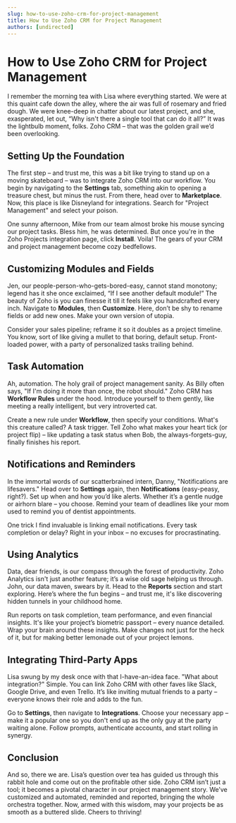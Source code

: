 ```yaml
---
slug: how-to-use-zoho-crm-for-project-management
title: How to Use Zoho CRM for Project Management
authors: [undirected]
---
```


# How to Use Zoho CRM for Project Management 

I remember the morning tea with Lisa where everything started. We were at this quaint cafe down the alley, where the air was full of rosemary and fried dough. We were knee-deep in chatter about our latest project, and she, exasperated, let out, “Why isn't there a single tool that can do it all?” It was the lightbulb moment, folks. Zoho CRM – that was the golden grail we’d been overlooking.

## Setting Up the Foundation

The first step – and trust me, this was a bit like trying to stand up on a moving skateboard – was to integrate Zoho CRM into our workflow. You begin by navigating to the **Settings** tab, something akin to opening a treasure chest, but minus the rust. From there, head over to **Marketplace**. Now, this place is like Disneyland for integrations. Search for "Project Management" and select your poison.

One sunny afternoon, Mike from our team almost broke his mouse syncing our project tasks. Bless him, he was determined. But once you're in the Zoho Projects integration page, click **Install**. Voila! The gears of your CRM and project management become cozy bedfellows.

## Customizing Modules and Fields

Jen, our people-person-who-gets-bored-easy, cannot stand monotony; legend has it she once exclaimed, “If I see another default module!” The beauty of Zoho is you can finesse it till it feels like you handcrafted every inch. Navigate to **Modules**, then **Customize**. Here, don’t be shy to rename fields or add new ones. Make your own version of utopia.

Consider your sales pipeline; reframe it so it doubles as a project timeline. You know, sort of like giving a mullet to that boring, default setup. Front-loaded power, with a party of personalized tasks trailing behind.

## Task Automation

Ah, automation. The holy grail of project management sanity. As Billy often says, "If I'm doing it more than once, the robot should." Zoho CRM has **Workflow Rules** under the hood. Introduce yourself to them gently, like meeting a really intelligent, but very introverted cat. 

Create a new rule under **Workflow**, then specify your conditions. What's this creature called? A task trigger. Tell Zoho what makes your heart tick (or project flip) – like updating a task status when Bob, the always-forgets-guy, finally finishes his report.

## Notifications and Reminders

In the immortal words of our scatterbrained intern, Danny, "Notifications are lifesavers." Head over to **Settings** again, then **Notifications** (easy-peasy, right?). Set up when and how you’d like alerts. Whether it’s a gentle nudge or airhorn blare – you choose. Remind your team of deadlines like your mom used to remind you of dentist appointments.

One trick I find invaluable is linking email notifications. Every task completion or delay? Right in your inbox – no excuses for procrastinating. 

## Using Analytics

Data, dear friends, is our compass through the forest of productivity. Zoho Analytics isn't just another feature; it’s a wise old sage helping us through. John, our data maven, swears by it. Head to the **Reports** section and start exploring. Here’s where the fun begins – and trust me, it's like discovering hidden tunnels in your childhood home.

Run reports on task completion, team performance, and even financial insights. It's like your project’s biometric passport – every nuance detailed. Wrap your brain around these insights. Make changes not just for the heck of it, but for making better lemonade out of your project lemons.

## Integrating Third-Party Apps

Lisa swung by my desk once with that I-have-an-idea face. "What about integration?" Simple. You can link Zoho CRM with other faves like Slack, Google Drive, and even Trello. It’s like inviting mutual friends to a party – everyone knows their role and adds to the fun.

Go to **Settings**, then navigate to **Integrations**. Choose your necessary app – make it a popular one so you don't end up as the only guy at the party waiting alone. Follow prompts, authenticate accounts, and start rolling in synergy. 

## Conclusion

And so, there we are. Lisa’s question over tea has guided us through this rabbit hole and come out on the profitable other side. Zoho CRM isn’t just a tool; it becomes a pivotal character in our project management story. We’ve customized and automated, reminded and reported, bringing the whole orchestra together. Now, armed with this wisdom, may your projects be as smooth as a buttered slide. Cheers to thriving!